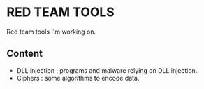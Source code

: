 # RED TEAM TOOLS

Red team tools I'm working on. 

## Content

- DLL injection : programs and malware relying on DLL injection.
- Ciphers : some algorithms to encode data.
